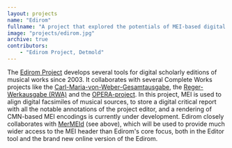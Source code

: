 ```yaml
---
layout: projects
name: "Edirom"
fullname: "A project that explored the potentials of MEI-based digital scholarly editions of music, which has been adopted by many editorial projects"
image: "projects/edirom.jpg"
archive: true
contributors: 
    - "Edirom Project, Detmold"
---
```

The [Edirom Project](https://www.edirom.de) develops several tools for digital scholarly editions of musical works since 2003\. It collaborates with several Complete Works projects like the [Carl-Maria-von-Weber-Gesamtausgabe](https://www.weber-gesamtausgabe.de), the [Reger-Werkausgabe (RWA)](https://www.reger-werkausgabe.de) and the [OPERA-project](https://www.adwmainz.de/?id=1893&L=0). In this project, MEI is used to align digital facsimiles of musical sources, to store a digital critical report with all the notable annotations of the project editor, and a rendering of CMN-based MEI encodings is currently under development. Edirom closely collaborates with [MerMEId](http://www.kb.dk/en/nb/dcm/projekter/mermeid.html) (see above), which will be used to provide much wider access to the MEI header than Edirom's core focus, both in the Editor tool and the brand new online version of the Edirom.
